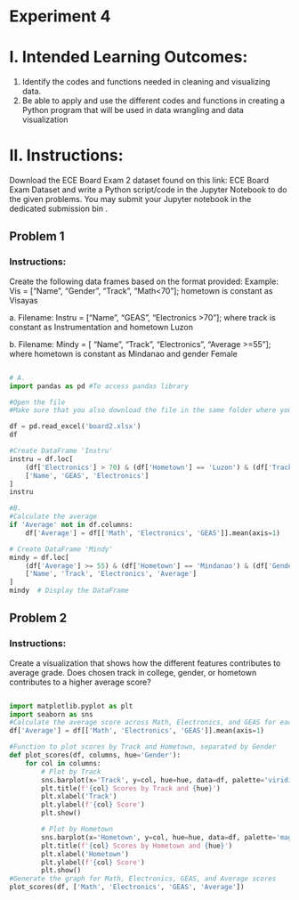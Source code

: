 #  Experiment 4 

# I. Intended Learning Outcomes:
  1. Identify the codes and functions needed in cleaning and visualizing data.
  2. Be able to apply and use the different codes and functions in creating a Python program that will be used in data wrangling and data visualization

# II. Instructions:
 Download the ECE Board Exam 2 dataset found on this link: ECE Board Exam Dataset and write a Python script/code in the Jupyter Notebook to do the given problems. You may submit your Jupyter notebook in the dedicated submission bin .

 ## Problem 1
### Instructions:
Create the following data frames based on the format provided:
Example: Vis = [“Name”, “Gender”, “Track”, “Math<70”]; hometown is constant as Visayas

a. Filename: Instru = [“Name”, “GEAS”, “Electronics >70”]; where track is constant as
Instrumentation and hometown Luzon

b. Filename: Mindy = [ “Name”, “Track”, “Electronics”, “Average >=55”]; where hometown is
constant as Mindanao and gender Female

```python

# A. 
import pandas as pd #To access pandas library

#Open the file
#Make sure that you also download the file in the same folder where your notebook is

df = pd.read_excel('board2.xlsx')
df

#Create DataFrame 'Instru'
instru = df.loc[
    (df['Electronics'] > 70) & (df['Hometown'] == 'Luzon') & (df['Track'] == 'Instrumentation'),
    ['Name', 'GEAS', 'Electronics']
]
instru

#B.
#Calculate the average
if 'Average' not in df.columns:
    df['Average'] = df[['Math', 'Electronics', 'GEAS']].mean(axis=1)

# Create DataFrame 'Mindy' 
mindy = df.loc[
    (df['Average'] >= 55) & (df['Hometown'] == 'Mindanao') & (df['Gender'] == 'Female'),
    ['Name', 'Track', 'Electronics', 'Average']
]
mindy  # Display the DataFrame

```
 ## Problem 2
 
 ### Instructions:
 Create a visualization that shows how the different features contributes to average grade. Does
chosen track in college, gender, or hometown contributes to a higher average score?

```python

import matplotlib.pyplot as plt
import seaborn as sns
#Calculate the average score across Math, Electronics, and GEAS for each student
df['Average'] = df[['Math', 'Electronics', 'GEAS']].mean(axis=1)

#Function to plot scores by Track and Hometown, separated by Gender
def plot_scores(df, columns, hue='Gender'):
    for col in columns:
        # Plot by Track
        sns.barplot(x='Track', y=col, hue=hue, data=df, palette='viridis')
        plt.title(f'{col} Scores by Track and {hue}')
        plt.xlabel('Track')
        plt.ylabel(f'{col} Score')
        plt.show()

        # Plot by Hometown
        sns.barplot(x='Hometown', y=col, hue=hue, data=df, palette='magma')
        plt.title(f'{col} Scores by Hometown and {hue}')
        plt.xlabel('Hometown')
        plt.ylabel(f'{col} Score')
        plt.show()
#Generate the graph for Math, Electronics, GEAS, and Average scores
plot_scores(df, ['Math', 'Electronics', 'GEAS', 'Average'])

